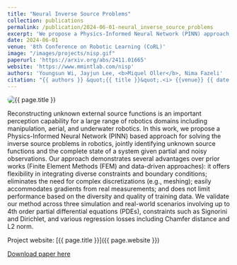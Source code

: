 ```yaml
---
title: "Neural Inverse Source Problems"
collection: publications
permalink: /publication/2024-06-01-neural_inverse_source_problems
excerpt: 'We propose a Physics-Informed Neural Network (PINN) approach for solving inverse source problems in robotics, jointly identifying unknown source functions and system states from partial, noisy observations. Our method integrates diverse constraints, avoids complex discretizations, accommodates real measurement gradients, and is not limited by training data quality.'
date: 2024-06-01
venue: '8th Conference on Robotic Learning (CoRL)'
image: "/images/projects/nisp.gif"
paperurl: 'https://arxiv.org/abs/2411.01665'
website: 'https://www.mmintlab.com/nisp'
authors: 'Youngsun Wi, Jayjun Lee, <b>Miquel Oller</b>, Nima Fazeli'
citation: "{{ authors }} &quot;{{ title }}&quot;.<i> {{venue}} {{ date | date: '%Y' }}</i>."
---
```



<img src="{{ page.image }}" alt="{{ page.title }}" style="border-radius: 20px;">

Reconstructing unknown external source functions is an important perception capability for a large range of robotics domains including manipulation, aerial, and underwater robotics. In this work, we propose a Physics-Informed Neural Network (PINN) based approach for solving the inverse source problems in robotics, jointly identifying unknown source functions and the complete state of a system given partial and noisy observations. Our approach demonstrates several advantages over prior works (Finite Element Methods (FEM) and data-driven approaches): it offers flexibility in integrating diverse constraints and boundary conditions; eliminates the need for complex discretizations (e.g., meshing); easily accommodates gradients from real measurements; and does not limit performance based on the diversity and quality of training data. We validate our method across three simulation and real-world scenarios involving up to 4th order partial differential equations (PDEs), constraints such as Signorini and Dirichlet, and various regression losses including Chamfer distance and L2 norm.

Project website: [{{ page.title }}]({{ page.website }})


[Download paper here]({{page.paperurl}})
